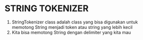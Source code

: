 
# STRING TOKENIZER

1. StringTokenizer class adalah class yang bisa digunakan untuk memotong String menjadi token atau string yang lebih kecil
2. Kita bisa memotong String dengan delimiter yang kita mau
